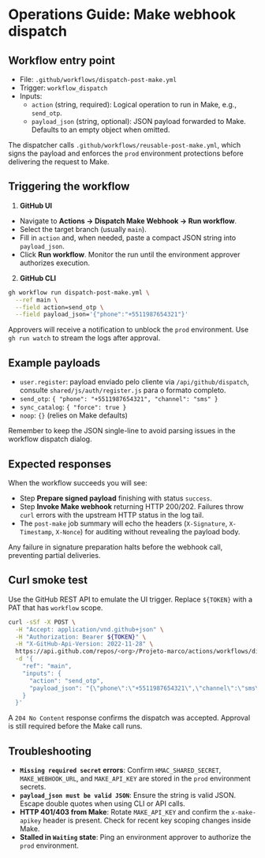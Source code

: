 # Operations Guide: Make webhook dispatch

## Workflow entry point
- File: `.github/workflows/dispatch-post-make.yml`
- Trigger: `workflow_dispatch`
- Inputs:
  - `action` (string, required): Logical operation to run in Make, e.g., `send_otp`.
  - `payload_json` (string, optional): JSON payload forwarded to Make. Defaults to an empty object when omitted.

The dispatcher calls `.github/workflows/reusable-post-make.yml`, which signs the payload and enforces the `prod` environment protections before delivering the request to Make.

## Triggering the workflow
1. **GitHub UI**
  - Navigate to **Actions → Dispatch Make Webhook → Run workflow**.
  - Select the target branch (usually `main`).
  - Fill in `action` and, when needed, paste a compact JSON string into `payload_json`.
  - Click **Run workflow**. Monitor the run until the environment approver authorizes execution.
2. **GitHub CLI**
  ```bash
  gh workflow run dispatch-post-make.yml \
    --ref main \
    --field action=send_otp \
    --field payload_json='{"phone":"+5511987654321"}'
  ```
  Approvers will receive a notification to unblock the `prod` environment. Use `gh run watch` to stream the logs after approval.

## Example payloads
- `user.register`: payload enviado pelo cliente via `/api/github/dispatch`, consulte `shared/js/auth/register.js` para o formato completo.
- `send_otp`: `{ "phone": "+5511987654321", "channel": "sms" }`
- `sync_catalog`: `{ "force": true }`
- `noop`: `{}` (relies on Make defaults)

Remember to keep the JSON single-line to avoid parsing issues in the workflow dispatch dialog.

## Expected responses
When the workflow succeeds you will see:
- Step **Prepare signed payload** finishing with status `success`.
- Step **Invoke Make webhook** returning HTTP 200/202. Failures throw `curl` errors with the upstream HTTP status in the log tail.
- The `post-make` job summary will echo the headers (`X-Signature`, `X-Timestamp`, `X-Nonce`) for auditing without revealing the payload body.

Any failure in signature preparation halts before the webhook call, preventing partial deliveries.

## Curl smoke test
Use the GitHub REST API to emulate the UI trigger. Replace `${TOKEN}` with a PAT that has `workflow` scope.
```bash
curl -sSf -X POST \
  -H "Accept: application/vnd.github+json" \
  -H "Authorization: Bearer ${TOKEN}" \
  -H "X-GitHub-Api-Version: 2022-11-28" \
  https://api.github.com/repos/<org>/Projeto-marco/actions/workflows/dispatch-post-make.yml/dispatches \
  -d '{
    "ref": "main",
    "inputs": {
      "action": "send_otp",
      "payload_json": "{\"phone\":\"+5511987654321\",\"channel\":\"sms\"}"
    }
  }'
```
A `204 No Content` response confirms the dispatch was accepted. Approval is still required before the Make call runs.

## Troubleshooting
- **`Missing required secret` errors**: Confirm `HMAC_SHARED_SECRET`, `MAKE_WEBHOOK_URL`, and `MAKE_API_KEY` are stored in the `prod` environment secrets.
- **`payload_json must be valid JSON`**: Ensure the string is valid JSON. Escape double quotes when using CLI or API calls.
- **HTTP 401/403 from Make**: Rotate `MAKE_API_KEY` and confirm the `x-make-apikey` header is present. Check for recent key scoping changes inside Make.
- **Stalled in `Waiting` state**: Ping an environment approver to authorize the `prod` environment.
